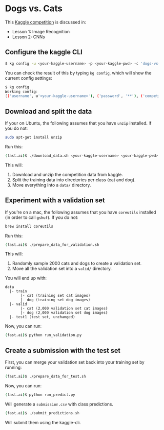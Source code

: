# Dogs vs. Cats

This [Kaggle competition](https://www.kaggle.com/c/dogs-vs-cats-redux-kernels-edition) is discussed in:
* Lesson 1: Image Recognition
* Lesson 2: CNNs

## Configure the kaggle CLI

```bash
$ kg config -u <your-kaggle-username> -p <your-kaggle-pwd> -c 'dogs-vs-cats-redux-kernels-edition'
```

You can check the result of this by typing `kg config`, which will show the current config settings:
```bash
$ kg config
Working config:
[('username', u'<your-kaggle-username>'), ('password', '**'), ('competition', u'dogs-vs-cats-redux-kernels-edition')]
```

## Download and split the data

If your on Ubuntu, the following assumes that you have `unzip` installed. If you do not:
```bash
sudo apt-get install unzip
```

Run this:
```bash
(fast.ai)$ ./download_data.sh <your-kaggle-username> <your-kaggle-pwd>
```

This will:
1. Download and unzip the competition data from kaggle.
2. Split the training data into directories per class (cat and dog).
4. Move everything into a `data/` directory.

## Experiment with a validation set

If you're on a mac, the following assumes that you have `coreutils` installed (in order to call `gshuf`). If you do not:
```bash
brew install coreutils
```

Run this:
```bash
(fast.ai)$ ./prepare_data_for_validation.sh
```

This will:
1. Randomly sample 2000 cats and dogs to create a validation set.
2. Move all the validation set into a `valid/` directory.

You will end up with:
```
data
  |- train
       |- cat (training set cat images)
       |- dog (training set dog images)
  |- valid
       |- cat (2,000 validation set cat images)
       |- dog (2,000 validation set dog images)
  |- test1 (test set, unchanged)
```

Now, you can run:

```bash
(fast.ai)$ python run_validation.py
```

## Create a submission with the test set

First, you can merge your validation set back into your training set by running:
```bash
(fast.ai)$ ./prepare_data_for_test.sh
```

Now, you can run:
```bash
(fast.ai)$ python run_predict.py
```

Will generate a `submission.csv` with class predictions.

```bash
(fast.ai)$ ./submit_predictions.sh
```

Will submit them using the kaggle-cli.
